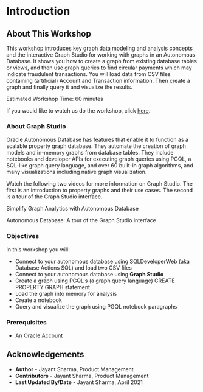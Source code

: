 # Introduction

## About This Workshop

This workshop introduces key graph data modeling and analysis concepts and the interactive Graph Studio for working with graphs in an Autonomous Database. It shows you how to create a graph from existing database tables or views, and then use graph queries to find circular payments which may indicate fraudulent transactions. You will load data from CSV files containing (artificial) Account and Transaction information. Then create a graph and finally query it and visualize the results.

Estimated Workshop Time: 60 minutes

<if type="odbw">If you would like to watch us do the workshop, click [here](https://youtu.be/Ymk9TE9Q2K4).</if>

### About Graph Studio
Oracle Autonomous Database has features that enable it to function as a scalable property graph database. They automate the creation of graph models and in-memory graphs from database tables. They include notebooks and developer APIs for executing graph queries using PGQL, a SQL-like graph query language, and over 60 built-in graph algorithms, and many visualizations including native graph visualization.

Watch the following two videos for more information on Graph Studio. The first is an introduction to property graphs and their use cases. The second is a tour of the Graph Studio interface. 

[](youtube:eCd-969hrak)   Simplify Graph Analytics with Autonomous Database   

[](youtube:S6Q-IJcBkU0)   Autonomous Database: A tour of the Graph Studio interface

### Objectives

In this workshop you will:
* Connect to your autonomous database using SQLDeveloperWeb (aka Database Actions SQL) and load two CSV files
* Connect to your autonomous database using **Graph Studio**
* Create a graph using PGQL's (a graph query language) CREATE PROPERTY GRAPH statement
* Load the graph into memory for analysis
* Create a notebook
* Query and visualize the graph using PGQL notebook paragraphs
 
### Prerequisites

* An Oracle Account
  
  

## Acknowledgements
* **Author** - Jayant Sharma, Product Management
* **Contributors** -  Jayant Sharma, Product Management
* **Last Updated By/Date** - Jayant Sharma, April 2021


